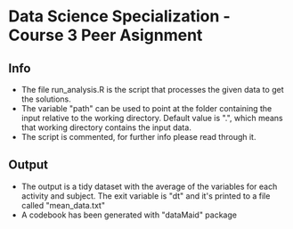 # Data Science Specialization - Course 3 Peer Asignment

## Info
* The file run_analysis.R is the script that processes the given data to get the solutions.
* The variable "path" can be used to point at the folder containing the input relative to the working directory. Default value is ".", which means that working directory contains the input data.
* The script is commented, for further info please read through it.

## Output
* The output is a tidy dataset with the average of the variables for each activity and subject. The exit variable is "dt" and it's printed to a file called "mean_data.txt"
* A codebook has been generated with "dataMaid" package